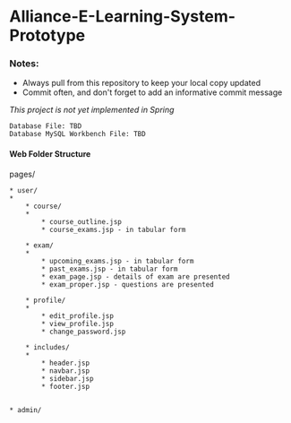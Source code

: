 # Alliance-E-Learning-System-Prototype

### Notes: 
* Always pull from this repository to keep your local copy updated
* Commit often, and don't forget to add an informative commit message

*This project is not yet implemented in Spring*

```
Database File: TBD
Database MySQL Workbench File: TBD
```

#### Web Folder Structure

pages/

	* user/
	* 
		* course/
		* 
			* course_outline.jsp
			* course_exams.jsp - in tabular form

		* exam/
		* 
			* upcoming_exams.jsp - in tabular form
			* past_exams.jsp - in tabular form
			* exam_page.jsp - details of exam are presented
			* exam_proper.jsp - questions are presented

		* profile/
		* 
			* edit_profile.jsp
			* view_profile.jsp
			* change_password.jsp

		* includes/
		* 
			* header.jsp
			* navbar.jsp
			* sidebar.jsp
			* footer.jsp


	* admin/

